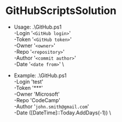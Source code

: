 # GitHubScriptsSolution

- Usage: .\GitHub.ps1 \
      -Login '`<GitHub login>`' \
      -Token '`<GitHub token>`' \
      -Owner '`<owner>`' \
      -Repo '`<repository>`' \
      -Author '`<commit author>`' \
      -Date '`<date from>`' \
  
- Example: .\GitHub.ps1 \
      -Login 'test' \
      -Token '***' \
      -Owner 'Microsoft' \
      -Repo 'CodeCamp' \
      -Author '`john.smith@gmail.com`' \
      -Date ([DateTime]::Today.AddDays(-1)) \
